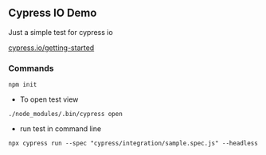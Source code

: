 ## Cypress IO Demo

Just a simple test for cypress io

[cypress.io/getting-started](https://docs.cypress.io/guides/getting-started/installing-cypress.html)


### Commands

```
npm init
```

* To open test view
```
./node_modules/.bin/cypress open
```
* run test in command line
```
npx cypress run --spec "cypress/integration/sample.spec.js" --headless
```

